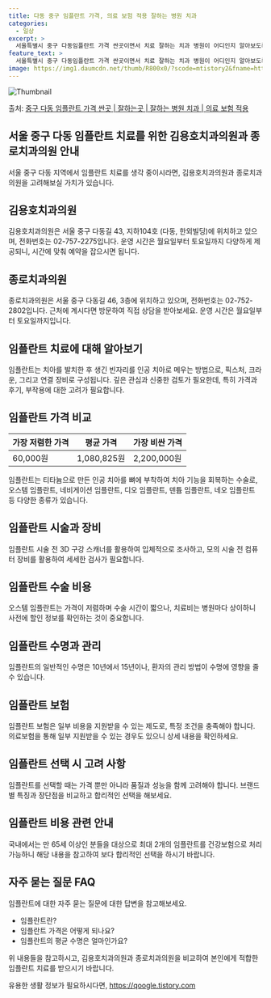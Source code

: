 ```yaml
---
title: 다동 중구 임플란트 가격, 의료 보험 적용 잘하는 병원 치과
categories:
  - 일상
excerpt: >
  서울특별시 중구 다동임플란트 가격 싼곳이면서 치료 잘하는 치과 병원이 어디인지 알아보도록 하겠습니다. 서울특별시 중구 다동에 위치한 김용호치과의원 종로치과의원 순서대로 안내 드리며, 임플란트 치료시 신경써야 할 부분 또한 같이 공유 드리겠습니다.2024년 임플란트 가격 살펴보기 👈 클릭임플란트 평균 가격김용호치과의원표 내에 있는 전화 번호를 클릭 하시면 김용호치과의원로 바로 전화 연결 됩니다.분류주소전화번호치과의원서울특별시 중구 다동길 43, 지하104호 (다동, 한외빌딩)📞02-757-2275로 전화하기김용호치과의원 위치 확인하기 👈 클릭요일운영시간월요일10:00~18:00화요일10:00~18:00수요일10:00~18:00목요일10:00~18:00금요일10:00~18..
feature_text: >
  서울특별시 중구 다동임플란트 가격 싼곳이면서 치료 잘하는 치과 병원이 어디인지 알아보도록 하겠습니다. 서울특별시 중구 다동에 위치한 김용호치과의원 종로치과의원 순서대로 안내 드리며, 임플란트 치료시 신경써야 할 부분 또한 같이 공유 드리겠습니다.2024년 임플란트 가격 살펴보기 👈 클릭임플란트 평균 가격김용호치과의원표 내에 있는 전화 번호를 클릭 하시면 김용호치과의원로 바로 전화 연결 됩니다.분류주소전화번호치과의원서울특별시 중구 다동길 43, 지하104호 (다동, 한외빌딩)📞02-757-2275로 전화하기김용호치과의원 위치 확인하기 👈 클릭요일운영시간월요일10:00~18:00화요일10:00~18:00수요일10:00~18:00목요일10:00~18:00금요일10:00~18..
image: https://img1.daumcdn.net/thumb/R800x0/?scode=mtistory2&fname=https%3A%2F%2Fblog.kakaocdn.net%2Fdn%2FbZr77a%2FbtsGY0d2Uxs%2FsnUkqaXVOrKjdIK5yiM9Z0%2Fimg.webp
---
```


![Thumbnail](https://img1.daumcdn.net/thumb/R800x0/?scode=mtistory2&fname=https%3A%2F%2Fblog.kakaocdn.net%2Fdn%2FbZr77a%2FbtsGY0d2Uxs%2FsnUkqaXVOrKjdIK5yiM9Z0%2Fimg.webp)

<p>출처: <a href="https://qoogle.tistory.com/6838" rel="dofollow">중구 다동 임플란트 가격 싼곳 | 잘하는곳 | 잘하는 병원 치과 | 의료 보험 적용</a> </p>

## 서울 중구 다동 임플란트 치료를 위한 김용호치과의원과 종로치과의원 안내

서울 중구 다동 지역에서 임플란트 치료를 생각 중이시라면, 김용호치과의원과 종로치과의원을 고려해보실 가치가 있습니다.

## 김용호치과의원

김용호치과의원은 서울 중구 다동길 43, 지하104호 (다동, 한외빌딩)에 위치하고 있으며, 전화번호는 02-757-2275입니다. 운영
시간은 월요일부터 토요일까지 다양하게 제공되니, 시간에 맞춰 예약을 잡으시면 됩니다.

## 종로치과의원

종로치과의원은 서울 중구 다동길 46, 3층에 위치하고 있으며, 전화번호는 02-752-2802입니다. 근처에 계시다면 방문하여 직접 상담을
받아보세요. 운영 시간은 월요일부터 토요일까지입니다.

## 임플란트 치료에 대해 알아보기

임플란트는 치아를 발치한 후 생긴 빈자리를 인공 치아로 메우는 방법으로, 픽스처, 크라운, 그리고 연결 장비로 구성됩니다. 깊은 관심과
신중한 검토가 필요한데, 특히 가격과 후기, 부작용에 대한 고려가 필요합니다.

## 임플란트 가격 비교

**가장 저렴한 가격** | **평균 가격** | **가장 비싼 가격**  
---|---|---  
60,000원 | 1,080,825원 | 2,200,000원  
  
임플란트는 티타늄으로 만든 인공 치아를 뼈에 부착하여 치아 기능을 회복하는 수술로, 오스템 임플란트, 네비게이션 임플란트, 디오 임플란트,
덴튬 임플란트, 네오 임플란트 등 다양한 종류가 있습니다.

## 임플란트 시술과 장비

임플란트 시술 전 3D 구강 스캐너를 활용하여 입체적으로 조사하고, 모의 시술 전 컴퓨터 장비를 활용하여 세세한 검사가 필요합니다.

## 임플란트 수술 비용

오스템 임플란트는 가격이 저렴하며 수술 시간이 짧으나, 치료비는 병원마다 상이하니 사전에 할인 정보를 확인하는 것이 중요합니다.

## 임플란트 수명과 관리

임플란트의 일반적인 수명은 10년에서 15년이나, 환자의 관리 방법이 수명에 영향을 줄 수 있습니다.

## 임플란트 보험

임플란트 보험은 일부 비용을 지원받을 수 있는 제도로, 특정 조건을 충족해야 합니다. 의료보험을 통해 일부 지원받을 수 있는 경우도 있으니
상세 내용을 확인하세요.

## 임플란트 선택 시 고려 사항

임플란트를 선택할 때는 가격 뿐만 아니라 품질과 성능을 함께 고려해야 합니다. 브랜드별 특징과 장단점을 비교하고 합리적인 선택을 해보세요.

## 임플란트 비용 관련 안내

국내에서는 만 65세 이상인 분들을 대상으로 최대 2개의 임플란트를 건강보험으로 처리 가능하니 해당 내용을 참고하여 보다 합리적인 선택을
하시기 바랍니다.

## 자주 묻는 질문 FAQ

임플란트에 대한 자주 묻는 질문에 대한 답변을 참고해보세요.

  * 임플란트란?
  * 임플란트 가격은 어떻게 되나요?
  * 임플란트의 평균 수명은 얼마인가요?

위 내용들을 참고하시고, 김용호치과의원과 종로치과의원을 비교하여 본인에게 적합한 임플란트 치료를 받으시기 바랍니다.

 

유용한 생활 정보가 필요하시다면, <a href="https://qoogle.tistory.com" rel="dofollow">https://qoogle.tistory.com</a>


